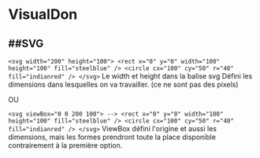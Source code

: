 # VisualDon

##SVG
----------------------------
`<svg width="200" height="100">
  <rect x="0" y="0" width="100" height="100" fill="steelblue" />
  <circle cx="100" cy="50" r="40" fill="indianred" />
</svg>`
Le width et height dans la balise svg Défini les dimensions dans lesquelles on va travailler. (ce ne sont pas des pixels)

OU

`<svg viewBox="0 0 200 100"> -->
  <rect x="0" y="0" width="100" height="100" fill="steelblue" />
  <circle cx="100" cy="50" r="40" fill="indianred" />
</svg>`
ViewBox défini l'origine et aussi les dimensions, mais les formes prendront toute la place disponible contrairement à la première option.
